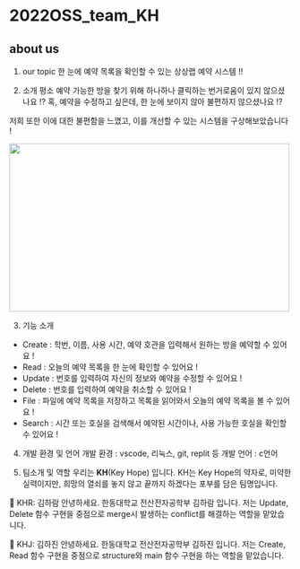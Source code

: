 # 2022OSS_team_KH

## about us 

1. our topic
한 눈에 예약 목록을 확인할 수 있는 상상랩 예약 시스템 !!


2. 소개
평소 예약 가능한 방을 찾기 위해 하나하나 클릭하는 번거로움이 있지 않으셨나요 !?
혹, 예약을 수정하고 싶은데, 한 눈에 보이지 않아 불편하지 않으셨나요 !?

저희 또한 이에 대한 불편함을 느꼈고, 이를 개선할 수 있는 시스템을 구상해보았습니다 !

<img src="https://cdn.pixabay.com/photo/2015/07/17/22/43/student-849825_1280.jpg" width="500" height="300">

3. 기능 소개
- Create : 학번, 이름, 사용 시간, 예약 호관을 입력해서 원하는 방을 예약할 수 있어요 !
- Read : 오늘의 예약 목록을 한 눈에 확인할 수 있어요 !
- Update : 번호를 입력하여 자신의 정보와 예약을 수정할 수 있어요 !
- Delete : 번호를 입력하여 예약을 취소할 수 있어요 !
- File : 파일에 예약 목록을 저장하고 목록을 읽어와서 오늘의 예약 목록을 볼 수 있어요 !
- Search : 시간 또는 호실을 검색해서 예약된 시간이나, 사용 가능한 호실을 확인할 수 있어요 !

4. 개발 환경 및 언어
개발 환경 : vscode, 리눅스, git, replit 등
개발 언어 : c언어

5. 팀소개 및 역할
우리는 **KH**(Key Hope) 입니다.
KH는 Key Hope의 약자로, 미약한 실력이지만, 희망의 열쇠를 놓지 않고 끝까지 하겠다는 포부를 담은 팀명입니다.

💪 KHR: 김하람
안녕하세요. 한동대학교 전산전자공학부 김하람 입니다. 
저는 Update, Delete 함수 구현을 중점으로 merge시 발생하는 conflict를 해결하는 역할을 맡았습니다.

💪 KHJ: 김하진
안녕하세요. 한동대학교 전산전자공학부 김하진 입니다. 
저는 Create, Read 함수 구현을 중점으로 structure와 main 함수 구현을 하는 역할을 맡았습니다.




